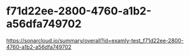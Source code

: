 # f71d22ee-2800-4760-a1b2-a56dfa749702
https://sonarcloud.io/summary/overall?id=examly-test_f71d22ee-2800-4760-a1b2-a56dfa749702
